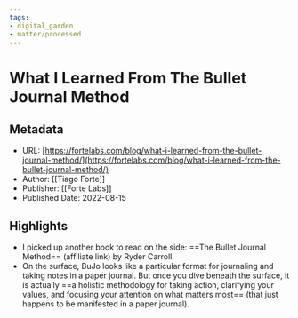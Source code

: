 ```yaml
---
tags: 
- digital_garden
- matter/processed
---
```

# What I Learned From The Bullet Journal Method
## Metadata
* URL: [https://fortelabs.com/blog/what-i-learned-from-the-bullet-journal-method/](https://fortelabs.com/blog/what-i-learned-from-the-bullet-journal-method/)
* Author: [[Tiago Forte]]
* Publisher: [[Forte Labs]]
* Published Date: 2022-08-15

## Highlights
* I picked up another book to read on the side: ==The Bullet Journal Method== (affiliate link) by Ryder Carroll.
* On the surface, BuJo looks like a particular format for journaling and taking notes in a paper journal. But once you dive beneath the surface, it is actually ==a holistic methodology for taking action, clarifying your values, and focusing your attention on what matters most== (that just happens to be manifested in a paper journal).
